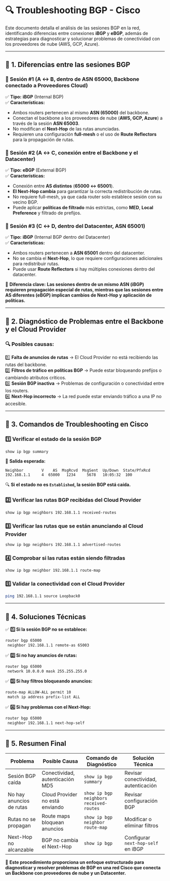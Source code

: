 # 🔍 Troubleshooting BGP - Cisco

Este documento detalla el análisis de las sesiones BGP en la red, identificando diferencias entre conexiones **iBGP** y **eBGP**, además de estrategias para diagnosticar y solucionar problemas de conectividad con los proveedores de nube (AWS, GCP, Azure).

---

## **📌 1. Diferencias entre las sesiones BGP**

### **🔹 Sesión #1 (A ↔ B, dentro de ASN 65000, Backbone conectado a Proveedores Cloud)**  
✅ **Tipo:** **iBGP** (Internal BGP)  
✅ **Características:**  
- Ambos routers pertenecen al mismo **ASN (65000)** del backbone.  
- Conectan el backbone a los proveedores de nube (**AWS, GCP, Azure**) a través de la sesión **ASN 65003**.  
- No modifican el **Next-Hop** de las rutas anunciadas.  
- Requieren una configuración **full-mesh** o el uso de **Route Reflectors** para la propagación de rutas.  

### **🔹 Sesión #2 (A ↔ C, conexión entre el Backbone y el Datacenter)**  
✅ **Tipo:** **eBGP** (External BGP)  
✅ **Características:**  
- Conexión entre **AS distintos** (**65000 ↔ 65001**).  
- **El Next-Hop cambia** para garantizar la correcta redistribución de rutas.  
- No requiere full-mesh, ya que cada router solo establece sesión con su vecino BGP.  
- Puede aplicar **políticas de filtrado** más estrictas, como **MED**, **Local Preference** y filtrado de prefijos.  

### **🔹 Sesión #3 (C ↔ D, dentro del Datacenter, ASN 65001)**  
✅ **Tipo:** **iBGP** (Internal BGP dentro del Datacenter)  
✅ **Características:**  
- Ambos routers pertenecen a **ASN 65001** dentro del datacenter.  
- No se cambia el **Next-Hop**, lo que requiere configuraciones adicionales para redistribuir rutas.  
- Puede usar **Route Reflectors** si hay múltiples conexiones dentro del datacenter.  

📌 **Diferencia clave:** **Las sesiones dentro de un mismo ASN (iBGP) requieren propagación especial de rutas, mientras que las sesiones entre AS diferentes (eBGP) implican cambios de Next-Hop y aplicación de políticas.**

---

## **📌 2. Diagnóstico de Problemas entre el Backbone y el Cloud Provider**

### **🔍 Posibles causas:**
1️⃣ **Falta de anuncios de rutas** → El Cloud Provider no está recibiendo las rutas del backbone.  
2️⃣ **Filtros de tráfico en políticas BGP** → Puede estar bloqueando prefijos o cambiando atributos críticos.  
3️⃣ **Sesión BGP inactiva** → Problemas de configuración o conectividad entre los routers.  
4️⃣ **Next-Hop incorrecto** → La red puede estar enviando tráfico a una IP no accesible.

---

## **📌 3. Comandos de Troubleshooting en Cisco**

### **1️⃣ Verificar el estado de la sesión BGP**
```bash
show ip bgp summary
```
📌 **Salida esperada:**  
```
Neighbor        V    AS  MsgRcvd  MsgSent  Up/Down  State/PfxRcd
192.168.1.1     4  65000   1234     5678   10:05:32  100
```
🔍 **Si el estado no es `Established`, la sesión BGP está caída.**  

### **2️⃣ Verificar las rutas BGP recibidas del Cloud Provider**
```bash
show ip bgp neighbors 192.168.1.1 received-routes
```

### **3️⃣ Verificar las rutas que se están anunciando al Cloud Provider**
```bash
show ip bgp neighbors 192.168.1.1 advertised-routes
```

### **4️⃣ Comprobar si las rutas están siendo filtradas**
```bash
show ip bgp neighbor 192.168.1.1 route-map
```

### **5️⃣ Validar la conectividad con el Cloud Provider**
```bash
ping 192.168.1.1 source Loopback0
```

---

## **📌 4. Soluciones Técnicas**

✅ **1️⃣ Si la sesión BGP no se establece:**
```bash
router bgp 65000
 neighbor 192.168.1.1 remote-as 65003
```

✅ **2️⃣ Si no hay anuncios de rutas:**
```bash
router bgp 65000
 network 10.0.0.0 mask 255.255.255.0
```

✅ **3️⃣ Si hay filtros bloqueando anuncios:**
```bash
route-map ALLOW-ALL permit 10
 match ip address prefix-list ALL
```

✅ **4️⃣ Si hay problemas con el Next-Hop:**
```bash
router bgp 65000
 neighbor 192.168.1.1 next-hop-self
```

---

## **📌 5. Resumen Final**

| Problema                     | Posible Causa                        | Comando de Diagnóstico                  | Solución Técnica                     |
|------------------------------|-------------------------------------|-----------------------------------------|---------------------------------------|
| Sesión BGP caída             | Conectividad, autenticación MD5     | `show ip bgp summary`                   | Revisar conectividad, autenticación   |
| No hay anuncios de rutas     | Cloud Provider no está enviando     | `show ip bgp neighbors received-routes` | Revisar configuración BGP             |
| Rutas no se propagan         | Route maps bloquean anuncios        | `show ip bgp neighbor route-map`        | Modificar o eliminar filtros          |
| Next-Hop no alcanzable       | BGP no cambia el Next-Hop           | `show ip bgp`                           | Configurar `next-hop-self` en iBGP    |

🚀 **Este procedimiento proporciona un enfoque estructurado para diagnosticar y resolver problemas de BGP en una red Cisco que conecta un Backbone con proveedores de nube y un Datacenter.**

